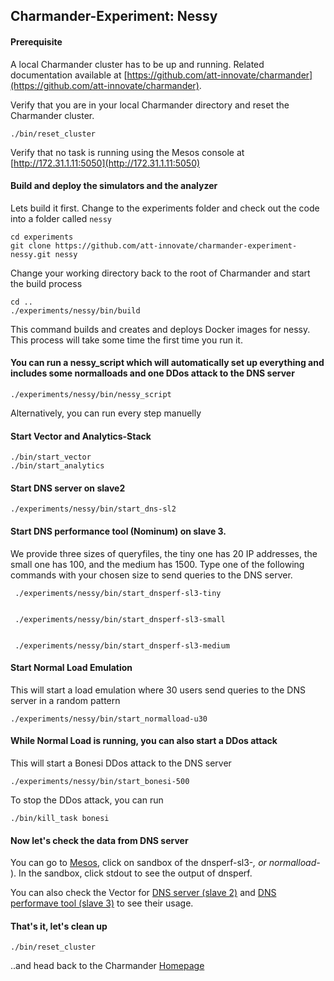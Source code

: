 Charmander-Experiment: Nessy
----------------------------

#### Prerequisite
A local Charmander cluster has to be up and running.
Related documentation available at [https://github.com/att-innovate/charmander](https://github.com/att-innovate/charmander).

Verify that you are in your local Charmander directory and reset the Charmander cluster.

    ./bin/reset_cluster

Verify that no task is running using the Mesos console at [http://172.31.1.11:5050](http://172.31.1.11:5050)

#### Build and deploy the simulators and the analyzer

Lets build it first. Change to the experiments folder and check out the code into a folder called `nessy`

    cd experiments
    git clone https://github.com/att-innovate/charmander-experiment-nessy.git nessy

Change your working directory back to the root of Charmander and start the build process

    cd ..
    ./experiments/nessy/bin/build

This command builds and creates and deploys Docker images for nessy.
This process will take some time the first time you run it.

#### You can run a nessy_script which will automatically set up everything and  includes some normalloads and one DDos attack to the DNS server

    ./experiments/nessy/bin/nessy_script


Alternatively, you can run every step manuelly

#### Start Vector and Analytics-Stack

    ./bin/start_vector
    ./bin/start_analytics

#### Start DNS server on slave2

    ./experiments/nessy/bin/start_dns-sl2


#### Start DNS performance tool (Nominum) on slave 3. 
We provide three sizes of queryfiles, the tiny one has 20 IP addresses, the small one has 100, and the medium has 1500. Type one of the following commands with your chosen size to send queries to the DNS server. 

	
	 ./experiments/nessy/bin/start_dnsperf-sl3-tiny

    
     ./experiments/nessy/bin/start_dnsperf-sl3-small


     ./experiments/nessy/bin/start_dnsperf-sl3-medium

#### Start Normal Load Emulation
This will start a load emulation where 30 users send queries to the DNS server in a random pattern

    ./experiments/nessy/bin/start_normalload-u30


#### While Normal Load is running, you can also start a DDos attack
This will start a Bonesi DDos attack to the DNS server

    ./experiments/nessy/bin/start_bonesi-500
    
To stop the DDos attack, you can run

    ./bin/kill_task bonesi

#### Now let's check the data from DNS server
You can go to [Mesos](http://172.31.1.11:5050/#/), click on sandbox of the dnsperf-sl3-*, or normalload-* ). In the sandbox, click stdout to see the output of dnsperf.

You can also check the Vector for [DNS server (slave 2)](http://172.31.2.11:31790/#/?hostspec=localhost&host=172.31.2.12)  and [DNS performave tool (slave 3)](http://slave3:31500/containers/) to see their usage. 
 

#### That's it, let's clean up

    ./bin/reset_cluster

..and head back to the Charmander [Homepage](https://github.com/att-innovate/charmander/)
